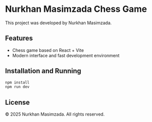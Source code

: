 # Nurkhan Masimzada Chess Game

This project was developed by Nurkhan Masimzada.

## Features

- Chess game based on React + Vite
- Modern interface and fast development environment

## Installation and Running

```sh
npm install
npm run dev
```

## License

© 2025 Nurkhan Masimzada. All rights reserved.
